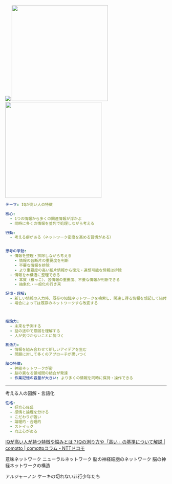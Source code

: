 ![](https://www.lettuceclub.net/i/N1/1003568/10023468.jpg?w=300)
<img src="https://png.pngtree.com/png-vector/20231019/ourmid/pngtree-3d-illustration-of-hashtags-network-png-image_10241857.png" width="300"><img src="https://p.turbosquid.com/ts-thumb/Xk/Hsg9id/1n/neuralnetworka/png/1628157631/600x600/fit_q87/16b47e011a48f1aaf5d612adea25d1b21ef55c3e/neuralnetworka.jpg" width="300">

```yaml
テーマ: IQが高い人の特徴

核心:
  - 1つの情報から多くの関連情報が浮かぶ
  - 同時に多くの情報を並列で処理しながら考える

行動:
  - 考える癖がある（ネットワーク密度を高める習慣がある）


思考の挙動:
  - 情報を整理・排除しながら考える
    - 情報の各断片の重要度を判断
    - 不要な情報を排除
    - より重要度の高い断片情報から復元・連想可能な情報は排除
  - 情報を木構造に整理できる
    - 本質（根っこ）、各情報の重要度、不要な情報が判断できる
    - 抽象化・一般化の行き来

記憶・理解:
  - 新しい情報の入力時、既存の知識ネットワークを検索し、関連し得る情報を想起して紐付けようとするため、理解が深く、記憶も定着しやすい。
  - 場合によっては既存のネットワークすら改変する



推論力:
  - 未来を予測する
  - 話の途中で意図を理解する
  - 人が気づかないことに気づく

創造力:
  - 情報を組み合わせて新しいアイデアを生む
  - 問題に対して多くのアプローチが思いつく

脳の特徴:
  - 神経ネットワークが密
  - 脳の異なる領域間の結合が発達
  - 作業記憶の容量が大きい: より多くの情報を同時に保持・操作できる
```


---

考える人の図解・言語化


```yaml
性格:
  - 好奇心旺盛
  - 感情と論理を分ける
  - こだわりが強い
  - 論理的・合理的
  - ストイック
  - 向上心がある
```



[IQが高い人が持つ特徴や悩みとは？IQの測り方や「高い」の基準について解説 | comotto | comottoコラム - NTTドコモ](https://comotto.docomo.ne.jp/column/00000176-2/)


意味ネットワーク
ニューラルネットワーク
脳の神経細胞のネットワーク
脳の神経ネットワークの構造


アルジャーノン
ケーキの切れない非行少年たち